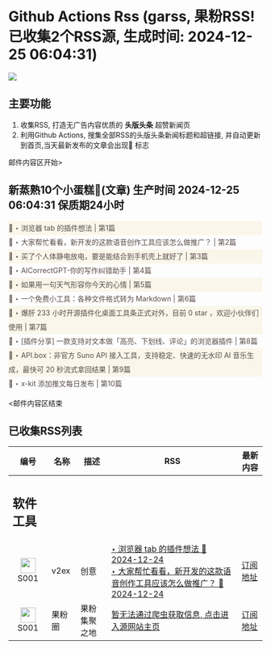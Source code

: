 # Github Actions Rss (garss, 果粉RSS! 已收集2个RSS源, 生成时间: 2024-12-25 06:04:31)

![](https://cdn.jsdelivr.net/gh/xinkeji/garss/_media/ga-rss.png)



## 主要功能
1. 收集RSS, 打造无广告内容优质的 **头版头条** 超赞新闻页
2. 利用Github Actions, 搜集全部RSS的头版头条新闻标题和超链接, 并自动更新到首页,当天最新发布的文章会出现🌈 标志

邮件内容区开始>
<h2>新蒸熟10个小蛋糕🍰(文章) 生产时间 2024-12-25 06:04:31 保质期24小时</h2>

<div style='line-height:3;background-color:#FAF6EA;' ><a href='https://www.v2ex.com/t/1099979#reply8' style="line-height:2;text-decoration:none;display:block;color:#584D49;">🌈 ‣ 浏览器 tab 的插件想法 | 第1篇</a></div><div style='line-height:3;' ><a href='https://www.v2ex.com/t/1100032#reply2' style="line-height:2;text-decoration:none;display:block;color:#584D49;">🌈 ‣ 大家帮忙看看，新开发的这款语音创作工具应该怎么做推广？ | 第2篇</a></div><div style='line-height:3;background-color:#FAF6EA;' ><a href='https://www.v2ex.com/t/1099988#reply16' style="line-height:2;text-decoration:none;display:block;color:#584D49;">🌈 ‣ 买了个人体静电放电，要是能结合到手机壳上就好了 | 第3篇</a></div><div style='line-height:3;' ><a href='https://www.v2ex.com/t/1100023#reply0' style="line-height:2;text-decoration:none;display:block;color:#584D49;">🌈 ‣ AICorrectGPT-你的写作纠错助手 | 第4篇</a></div><div style='line-height:3;background-color:#FAF6EA;' ><a href='https://www.v2ex.com/t/1100045#reply0' style="line-height:2;text-decoration:none;display:block;color:#584D49;">🌈 ‣ 如果用一句天气形容你今天的心情 | 第5篇</a></div><div style='line-height:3;' ><a href='https://www.v2ex.com/t/1100018#reply1' style="line-height:2;text-decoration:none;display:block;color:#584D49;">🌈 ‣ 一个免费小工具：各种文件格式转为 Markdown | 第6篇</a></div><div style='line-height:3;background-color:#FAF6EA;' ><a href='https://www.v2ex.com/t/1099867#reply28' style="line-height:2;text-decoration:none;display:block;color:#584D49;">🌈 ‣ 爆肝 233 小时开源插件化桌面工具条正式对外，目前 0 star ，欢迎小伙伴们使用 | 第7篇</a></div><div style='line-height:3;' ><a href='https://www.v2ex.com/t/1099803#reply19' style="line-height:2;text-decoration:none;display:block;color:#584D49;">🌈 ‣ [插件分享] 一款支持对文本做「高亮、下划线、评论」的浏览器插件 | 第8篇</a></div><div style='line-height:3;background-color:#FAF6EA;' ><a href='https://www.v2ex.com/t/1099921#reply1' style="line-height:2;text-decoration:none;display:block;color:#584D49;">🌈 ‣ API.box：非官方 Suno API 接入工具，支持稳定、快速的无水印 AI 音乐生成，最快可 20 秒流式拿回结果 | 第9篇</a></div><div style='line-height:3;' ><a href='https://www.v2ex.com/t/1099886#reply1' style="line-height:2;text-decoration:none;display:block;color:#584D49;">🌈 ‣ x-kit 添加推文每日发布 | 第10篇</a></div>

<邮件内容区结束

## 已收集RSS列表

| 编号 | 名称 | 描述 | RSS | 最新内容 |
| --- | --- | --- | --- | --- |
| <h2 id="软件工具">软件工具</h2> |  |   |  |  |
| <div id="S001" style="text-align: center;"><img src="https://cdn.jsdelivr.net/gh/zhaoolee/garss/_media/favicon/S001.png" width="30px" style="width:30px;height: auto;"/><br><span>S001</span></div> | v2ex | 创意 | [‣ 浏览器 tab 的插件想法 🌈 2024-12-24](https://www.v2ex.com/t/1099979#reply8)<br/>[‣ 大家帮忙看看，新开发的这款语音创作工具应该怎么做推广？ 🌈 2024-12-24](https://www.v2ex.com/t/1100032#reply2) | [订阅地址](https://www.v2ex.com/feed/tab/creative.xml) |
| <div id="S001" style="text-align: center;"><img src="https://cdn.jsdelivr.net/gh/zhaoolee/garss/_media/favicon/S001.png" width="30px" style="width:30px;height: auto;"/><br><span>S001</span></div> | 果粉圈 | 果粉集聚之地 | [暂无法通过爬虫获取信息, 点击进入源网站主页](https://g0f.cn) | [订阅地址](https://g0f.cn/rss.xml) |



